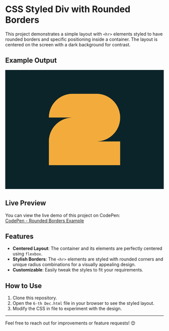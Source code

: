 # CSS Styled Div with Rounded Borders

This project demonstrates a simple layout with `<hr>` elements styled to have rounded borders and specific positioning inside a container. The layout is centered on the screen with a dark background for contrast.

## Example Output

![Example](/6-th%20Dec/target_k5MbLBx@2x.png)

## Live Preview

You can view the live demo of this project on CodePen:  
[CodePen - Rounded Borders Example](https://codepen.io/Roman_762_/pen/RNbaPyL)

## Features

- **Centered Layout**: The container and its elements are perfectly centered using `flexbox`.
- **Stylish Borders**: The `<hr>` elements are styled with rounded corners and unique radius combinations for a visually appealing design.
- **Customizable**: Easily tweak the styles to fit your requirements.

## How to Use

1. Clone this repository.
2. Open the `6-th Dec.html` file in your browser to see the styled layout.
3. Modify the CSS in file to experiment with the design.

---

Feel free to reach out for improvements or feature requests! 😊
